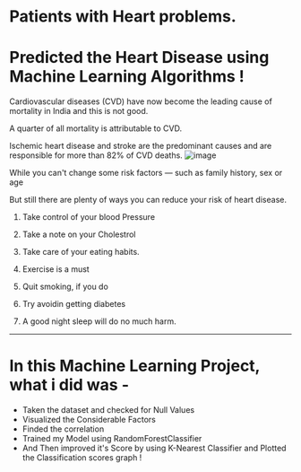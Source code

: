 # Patients with Heart problems.

# Predicted the Heart Disease using Machine Learning Algorithms !

Cardiovascular diseases (CVD) have now become the leading cause of mortality in India and this is not good.

A quarter of all mortality is attributable to CVD.

Ischemic heart disease and stroke are the predominant causes and are responsible for more than 82% of CVD deaths.
![image](https://user-images.githubusercontent.com/73397927/123691778-a706a000-d873-11eb-9a0b-141a29b8d5ce.png)

While you can't change some risk factors — such as family history, sex or age

But still there are plenty of ways you can reduce your risk of heart disease.

1. Take control of your blood Pressure

2. Take a note on your Cholestrol

3. Take care of your eating habits.

4. Exercise is a must

5. Quit smoking, if you do

6. Try avoidin getting diabetes

7. A good night sleep will do no much harm.


---

# In this Machine Learning Project, what i did was -

- Taken the dataset and checked for Null Values
- Visualized the Considerable Factors
- Finded the correlation
- Trained my Model using RandomForestClassifier
- And Then improved it's Score by using K-Nearest Classifier and Plotted the Classification scores graph !

